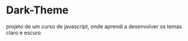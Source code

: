 # Dark-Theme
 projeto de um curso de javascript, onde aprendi a desenvolver os temas claro e escuro

